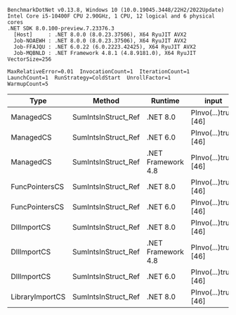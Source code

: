 ```

BenchmarkDotNet v0.13.8, Windows 10 (10.0.19045.3448/22H2/2022Update)
Intel Core i5-10400F CPU 2.90GHz, 1 CPU, 12 logical and 6 physical cores
.NET SDK 8.0.100-preview.7.23376.3
  [Host]     : .NET 8.0.0 (8.0.23.37506), X64 RyuJIT AVX2
  Job-NOAEWH : .NET 8.0.0 (8.0.23.37506), X64 RyuJIT AVX2
  Job-FFAJQU : .NET 6.0.22 (6.0.2223.42425), X64 RyuJIT AVX2
  Job-MQBNLD : .NET Framework 4.8.1 (4.8.9181.0), X64 RyuJIT VectorSize=256

MaxRelativeError=0.01  InvocationCount=1  IterationCount=1  
LaunchCount=1  RunStrategy=ColdStart  UnrollFactor=1  
WarmupCount=5  

```
| Type            | Method              | Runtime            | input                | Mean        | Error | Median      | Min         | Max         | Allocated |
|---------------- |-------------------- |------------------- |--------------------- |------------:|------:|------------:|------------:|------------:|----------:|
| ManagedCS       | SumIntsInStruct_Ref | .NET 8.0           | PInvo(...)truct [46] |    369.8 μs |    NA |    369.8 μs |    369.8 μs |    369.8 μs |     400 B |
| ManagedCS       | SumIntsInStruct_Ref | .NET 6.0           | PInvo(...)truct [46] |    376.3 μs |    NA |    376.3 μs |    376.3 μs |    376.3 μs |     640 B |
| ManagedCS       | SumIntsInStruct_Ref | .NET Framework 4.8 | PInvo(...)truct [46] |    487.6 μs |    NA |    487.6 μs |    487.6 μs |    487.6 μs |         - |
| FuncPointersCS  | SumIntsInStruct_Ref | .NET 8.0           | PInvo(...)truct [46] | 30,759.4 μs |    NA | 30,759.4 μs | 30,759.4 μs | 30,759.4 μs |     400 B |
| FuncPointersCS  | SumIntsInStruct_Ref | .NET 6.0           | PInvo(...)truct [46] | 31,137.2 μs |    NA | 31,137.2 μs | 31,137.2 μs | 31,137.2 μs |     640 B |
| DllImportCS     | SumIntsInStruct_Ref | .NET 8.0           | PInvo(...)truct [46] | 41,166.2 μs |    NA | 41,166.2 μs | 41,166.2 μs | 41,166.2 μs |     400 B |
| DllImportCS     | SumIntsInStruct_Ref | .NET Framework 4.8 | PInvo(...)truct [46] | 41,819.1 μs |    NA | 41,819.1 μs | 41,819.1 μs | 41,819.1 μs |         - |
| DllImportCS     | SumIntsInStruct_Ref | .NET 6.0           | PInvo(...)truct [46] | 43,136.1 μs |    NA | 43,136.1 μs | 43,136.1 μs | 43,136.1 μs |     640 B |
| LibraryImportCS | SumIntsInStruct_Ref | .NET 8.0           | PInvo(...)truct [46] | 43,809.9 μs |    NA | 43,809.9 μs | 43,809.9 μs | 43,809.9 μs |     400 B |
